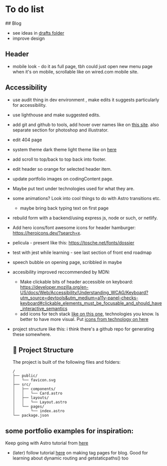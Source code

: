 # To do list

## Blog

- see ideas in [drafts folder](src/pages/blog/_drafts)
- improve design

## Header

- mobile look - do it as full page, tbh could just open new menu page when it's on mobile, scrollable like on wired.com mobile site.

## Accessibility

- use audit thing in dev environment , make edits it suggests particularly for accessibility.
- use lighthouse and make suggested edits.

- add git and github to tools, add hover over names like on [this site](https://ianreve.com/#Projects). also separate section for photoshop and illustrator.

- edit 404 page
- system theme dark theme light theme like on [here](https://alexworradandrews.com/)
- add scroll to top/back to top back into footer.
- edit header so orange for selected header item.
- update portfolio images on codingContent page.
- Maybe put text under technologies used for what they are.
- some animations? Look into cool things to do with Astro transitions etc.
  - maybe bring back typing text on first page
- rebuild form with a backend/using express js, node or such, or netlify.
- Add hero icons/font awesome icons for header hamburger: https://heroicons.dev/?search=x.
- pelicula - present like this: https://tosche.net/fonts/dossier
- test with jest while learning - see last section of front end roadmap
- speech bubble on opening page, scribbled in maybe
- accesibility improved reccommended by MDN:

  - Make clickable bits of header accessible on keyboard: https://developer.mozilla.org/en-US/docs/Web/Accessibility/Understanding_WCAG/Keyboard?utm_source=devtools&utm_medium=a11y-panel-checks-keyboard#clickable_elements_must_be_focusable_and_should_have_interactive_semantics
  - add icons for tech stack [like on this one](https://www.jackherizsmith.com/#projCaf), technologies you know. Is better to have more visual. Put [icons from technology on here](https://roadmap.sh/frontend)

- project structure like this:
  i think there's a github repo for generating these somewhere.

  ## 🚀 Project Structure

  The project is built of the following files and folders:

  ```text
  /
  ├── public/
  │   └── favicon.svg
  ├── src/
  │   ├── components/
  │   │   └── Card.astro
  │   ├── layouts/
  │   │   └── Layout.astro
  │   └── pages/
  │       └── index.astro
  └── package.json
  ```

## some portfolio examples for inspiration:

Keep going with Astro tutorial from [here](https://docs.astro.build/en/tutorial/6-islands/)

- (later) follow tutorial [here](https://docs.astro.build/en/tutorial/5-astro-api/2/) on making tag pages for blog. Good for learning about dynamic routing and getstaticpaths() too
